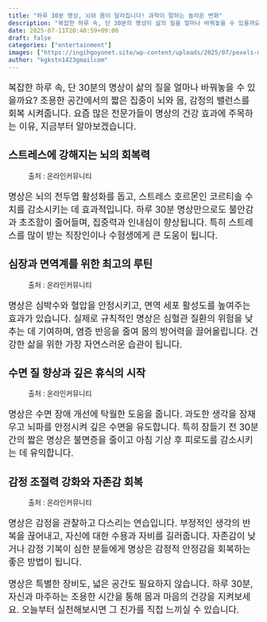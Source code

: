```yaml
---
title: "하루 30분 명상, 뇌와 몸이 달라집니다! 과학이 말하는 놀라운 변화"
description: "복잡한 하루 속, 단 30분의 명상이 삶의 질을 얼마나 바꿔놓을 수 있을까요? 조용한 공간에서의 짧은 집중이 뇌와 몸, 감정의 밸런스를 회복 시켜줍니다. 요즘 많은 전문가들이 명상의 건강 효과에 주목하는 이유, 지금부터 알아보겠습니다."
date: 2025-07-11T20:40:59+09:00
draft: false
categories: ["entertainment"]
images: ["https://ingihgoyonet.site/wp-content/uploads/2025/07/pexels-minan1398-1234035-1024x681.jpg", "https://ingihgoyonet.site/wp-content/uploads/2025/07/pexels-elly-fairytale-3822622-683x1024.jpg", "https://ingihgoyonet.site/wp-content/uploads/2025/07/pexels-elly-fairytale-3822864-1024x683.jpg", "https://ingihgoyonet.site/wp-content/uploads/2025/07/pexels-olly-917732-1024x683.jpg"]
author: "kgkstn1423gmailcom"
---
```


<p style="font-size:18px">복잡한 하루 속, 단 30분의 명상이 삶의 질을 얼마나 바꿔놓을 수 있을까요? 조용한 공간에서의 짧은 집중이 뇌와 몸, 감정의 밸런스를 회복 시켜줍니다. 요즘 많은 전문가들이 명상의 건강 효과에 주목하는 이유, 지금부터 알아보겠습니다.</p> <h2 >스트레스에 강해지는 뇌의 회복력</h2> <figure ><img src="https://ingihgoyonet.site/wp-content/uploads/2025/07/pexels-minan1398-1234035-1024x681.jpg" alt="" style="aspect-ratio:16/9;object-fit:cover"/><figcaption >출처 : 온라인커뮤니티</figcaption></figure> <p style="font-size:18px">명상은 뇌의 전두엽 활성화를 돕고, 스트레스 호르몬인 코르티솔 수치를 감소시키는 데 효과적입니다. 하루 30분 명상만으로도 불안감과 초조함이 줄어들며, 집중력과 인내심이 향상됩니다. 특히 스트레스를 많이 받는 직장인이나 수험생에게 큰 도움이 됩니다.</p> <h2 >심장과 면역계를 위한 최고의 루틴</h2> <figure ><img src="https://ingihgoyonet.site/wp-content/uploads/2025/07/pexels-elly-fairytale-3822622-683x1024.jpg" alt="" style="aspect-ratio:16/9;object-fit:cover"/><figcaption >출처 : 온라인커뮤니티</figcaption></figure> <p style="font-size:18px">명상은 심박수와 혈압을 안정시키고, 면역 세포 활성도를 높여주는 효과가 있습니다. 실제로 규칙적인 명상은 심혈관 질환의 위험을 낮추는 데 기여하며, 염증 반응을 줄여 몸의 방어력을 끌어올립니다. 건강한 삶을 위한 가장 자연스러운 습관이 됩니다.</p> <h2 >수면 질 향상과 깊은 휴식의 시작</h2> <figure ><img src="https://ingihgoyonet.site/wp-content/uploads/2025/07/pexels-elly-fairytale-3822864-1024x683.jpg" alt="" style="aspect-ratio:16/9;object-fit:cover"/><figcaption >출처 : 온라인커뮤니티</figcaption></figure> <p style="font-size:18px">명상은 수면 장애 개선에 탁월한 도움을 줍니다. 과도한 생각을 잠재우고 뇌파를 안정시켜 깊은 수면을 유도합니다. 특히 잠들기 전 30분간의 짧은 명상은 불면증을 줄이고 아침 기상 후 피로도를 감소시키는 데 유익합니다.</p> <h2 >감정 조절력 강화와 자존감 회복</h2> <figure ><img src="https://ingihgoyonet.site/wp-content/uploads/2025/07/pexels-olly-917732-1024x683.jpg" alt="" style="aspect-ratio:16/9;object-fit:cover"/><figcaption >출처 : 온라인커뮤니티</figcaption></figure> <p style="font-size:18px">명상은 감정을 관찰하고 다스리는 연습입니다. 부정적인 생각의 반복을 끊어내고, 자신에 대한 수용과 자비를 길러줍니다. 자존감이 낮거나 감정 기복이 심한 분들에게 명상은 감정적 안정감을 회복하는 좋은 방법이 됩니다.</p> <p style="font-size:18px">명상은 특별한 장비도, 넓은 공간도 필요하지 않습니다. 하루 30분, 자신과 마주하는 조용한 시간을 통해 몸과 마음의 건강을 지켜보세요. 오늘부터 실천해보시면 그 진가를 직접 느끼실 수 있습니다.</p>